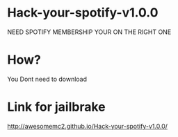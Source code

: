 # Hack-your-spotify-v1.0.0
NEED SPOTIFY MEMBERSHIP YOUR ON THE RIGHT ONE 

# How?
You Dont need to download 

# Link for jailbrake
http://awesomemc2.github.io/Hack-your-spotify-v1.0.0/

